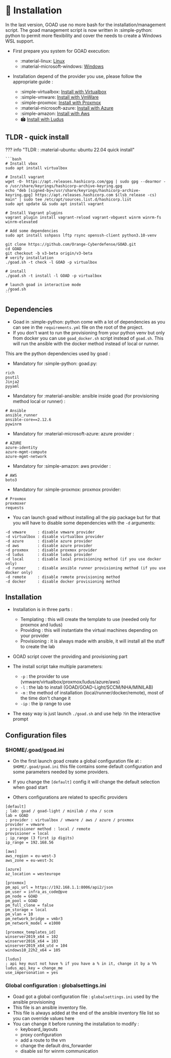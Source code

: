 # 🚀 Installation

In the last version, GOAD use no more bash for the installation/management script.
The goad management script is now written in :simple-python: python to permit more flexibility and cover the needs to create a Windows WSL support.

- First prepare you system for GOAD execution:
    - :material-linux: [Linux](linux.md)
    - :material-microsoft-windows: [Windows](windows.md)

- Installation depend of the provider you use, please follow the appropriate guide :
    - :simple-virtualbox: [Install with Virtualbox](../providers/virtualbox.md)
    - :simple-vmware: [Install with VmWare](../providers/vmware.md)
    - :simple-proxmox: [Install with Proxmox](../providers/proxmox.md)
    - :material-microsoft-azure: [Install with Azure](../providers/azure.md)
    - :simple-amazon: [Install with Aws](../providers/aws.md)
    - 🏟️ [Install with Ludus](../providers/ludus.md)

## TLDR - quick install

??? info "TLDR : :material-ubuntu: ubuntu 22.04 quick install"

    ```bash
    # Install vbox
    sudo apt install virtualbox

    # Install vagrant
    wget -O- https://apt.releases.hashicorp.com/gpg | sudo gpg --dearmor -o /usr/share/keyrings/hashicorp-archive-keyring.gpg
    echo "deb [signed-by=/usr/share/keyrings/hashicorp-archive-keyring.gpg] https://apt.releases.hashicorp.com $(lsb_release -cs) main" | sudo tee /etc/apt/sources.list.d/hashicorp.list
    sudo apt update && sudo apt install vagrant

    # Install Vagrant plugins
    vagrant plugin install vagrant-reload vagrant-vbguest winrm winrm-fs winrm-elevated
    
    # Add some dependencies
    sudo apt install sshpass lftp rsync openssh-client python3.10-venv

    git clone https://github.com/Orange-Cyberdefense/GOAD.git
    cd GOAD
    git checkout -b v3-beta origin/v3-beta
    # verify installation
    ./goad.sh -t check -l GOAD -p virtualbox

    # install
    ./goad.sh -t install -l GOAD -p virtualbox

    # launch goad in interactive mode
    ./goad.sh
    ```

## Dependencies

- Goad in :simple-python: python come with a lot of dependencies as you can see in the `requirements.yml` file on the root of the project.
- If you don't want to run the provisioning from your python venv but only from docker you can use `goad_docker.sh` script instead of `goad.sh`. This will run the ansible with the docker method instead of local or runner.

This are the python dependencies used by goad :

- Mandatory for :simple-python: goad.py:
```
rich
psutil
Jinja2
pyyaml
```

- Mandatory for :material-ansible: ansible inside goad (for provisioning method local or runner) :
```
# Ansible
ansible_runner
ansible-core==2.12.6
pywinrm
```

- Mandatory for :material-microsoft-azure: azure provider :
```
# AZURE
azure-identity
azure-mgmt-compute
azure-mgmt-network
```

- Mandatory for :simple-amazon: aws provider :
```
# AWS
boto3
```

- Mandatory for :simple-proxmox: proxmox provider:
```
# Proxmox
proxmoxer
requests
```

- You can launch goad without installing all the pip package but for that you will have to disable some dependencies with the `-d` arguments:
```
-d vmware     : disable vmware provider
-d virtualbox : disable virtualbox provider
-d azure      : disable azure provider
-d aws        : disable azure provider
-d proxmox    : disable proxmox provider
-d ludus      : disable ludus provider
-d local      : disable local provisioning method (if you use docker only)
-d runner     : disable ansible runner provisioning method (if you use docker only)
-d remote     : disable remote provisioning method
-d docker     : disable docker provisioning method
```

## Installation

- Installation is in three parts :
    - Templating : this will create the template to use (needed only for proxmox and ludus)
    - Providing : this will instantiate the virtual machines depending on your provider
    - Provisioning : it is always made with ansible, it will install all the stuff to create the lab

- GOAD script cover the providing and provisioning part

- The install script take multiple parameters:
    - `-p`  : the provider to use (vmware/virtualbox/proxmox/ludus/azure/aws)
    - `-l`  : the lab to install (GOAD/GOAD-Light/SCCM/NHA/MINILAB)
    - `-m`  : the method of installation (local/runner/docker/remote), most of the time don't change it
    - `-ip` : the ip range to use

- The easy way is just launch `./goad.sh` and use help `?`in the interactive prompt

## Configuration files

### $HOME/.goad/goad.ini

- On the first launch goad create a global configuration file at : `$HOME/.goad/goad.ini` this file contains some default configuration and some parameters needed by some providers.

- If you change the `[default]` config it will change the default selection when goad start
- Others configurations are related to specific providers

```
[default]
; lab: goad / goad-light / minilab / nha / sccm
lab = GOAD
; provider : virtualbox / vmware / aws / azure / proxmox
provider = vmware
; provisioner method : local / remote
provisioner = local
; ip_range (3 first ip digits)
ip_range = 192.168.56

[aws]
aws_region = eu-west-3
aws_zone = eu-west-3c

[azure]
az_location = westeurope

[proxmox]
pm_api_url = https://192.168.1.1:8006/api2/json
pm_user = infra_as_code@pve
pm_node = GOAD
pm_pool = GOAD
pm_full_clone = false
pm_storage = local
pm_vlan = 10
pm_network_bridge = vmbr3
pm_network_model = e1000

[proxmox_templates_id]
winserver2019_x64 = 102
winserver2016_x64 = 103
winserver2019_x64_utd = 104
windows10_22h2_x64 = 105

[ludus]
; api key must not have % if you have a % in it, change it by a %%
ludus_api_key = change_me
use_impersonation = yes
```

### Global configuration : globalsettings.ini

- Goad got a global configuration file : `globalsettings.ini` used by the ansible provisioning
- This file is an ansible inventory file.
- This file is always added at the end of the ansible inventory file list so you can override values here
- You can change it before running the installation to modify :
    - keyboard_layouts
    - proxy configuration
    - add a route to the vm
    - change the default dns_forwarder
    - disable ssl for winrm communication
